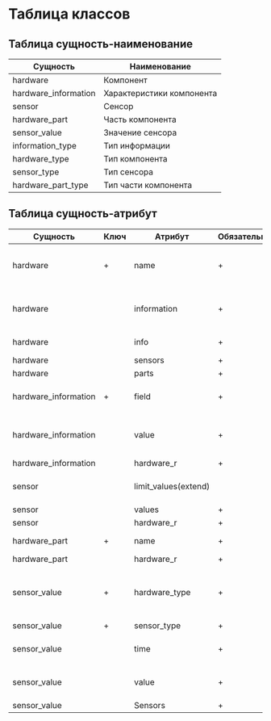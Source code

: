 # Таблица классов
## Таблица сущность-наименование
|**Сущность**|**Наименование**|
|----------|----------|
|hardware|Компонент|
|hardware_information|Характеристики компонента|
|sensor|Сенсор|
|hardware_part|Часть компонента|
|sensor_value|Значение сенсора|
|information_type|Тип информации|
|hardware_type|Тип компонента|
|sensor_type|Тип сенсора|
|hardware_part_type|Тип части компонента|

## Таблица сущность-атрибут
|**Сущность**|**Ключ**|**Атрибут**|**Обязательность**|**Тип**|**Отношение**|**Описание**|
|----------|----------|----------|----------|----------|----------|----------|
|hardware|	+	|name|	+	|String|		|Наименование каждого компонента системы|
|hardware|		|information|	+	|String|		|Информация о каждом компоненте системы|
|hardware|		|info|	+	|hardware_information[ ]|	1..*|<<отношение>>|
|hardware|		|sensors|	+	|sensor[ ]|	1..*	|<<отношение>>|
|hardware|		|parts|	+	|hardware_parts[ ]|	1..*	|<<отношение>>|
|hardware_information|	+	|field|	+	|String|		|Тип информации о компоненте|
|hardware_information|		|value|	+	|String|		|Информация о компоненте из базы данных и ОС|
|hardware_information|		|hardware_r|	+	|hardware||<<отношение>>|
|sensor|		|limit_values(extend)|		|Float|		|Предельное значение для сенсора|
|sensor|		|values|	+	|sensor_value[ ]|1..*|<<отношение>>|
|sensor|		|hardware_r|	+	|hardware||<<отношение>>|
|hardware_part|	+	|name|	+	|String|		|Название части компонента|
|hardware_part|		|hardware_r|	+	|hardware||<<отношение>>|
|sensor_value|	+	|hardware_type|	+	|String|		|Тип информации о компоненте, содержащем сенсор|
|sensor_value|	+	|sensor_type|	+	|String|		|Тип сенсора|
|sensor_value|		|time|	+	|Float|		|Время, за которое идет опрос|
|sensor_value| |value|+|Float||Значение, передаваемое сенсором|
|sensor_value| |Sensors|+|sensor||<<отношение>>|		

